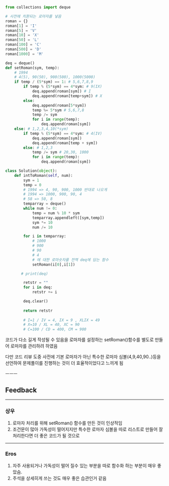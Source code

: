 ```python
from collections import deque

# 사전에 치환되는 로마자를 넣음
roman = {}
roman[1] = 'I'
roman[5] = 'V'
roman[10] = 'X'
roman[50] = 'L'
roman[100] = 'C'
roman[500] = 'D'
roman[1000] = 'M'

deq = deque()
def setRoman(sym, temp):
    # 1994
    # 4(5), 90(50), 900(500), 1000(5000)
    if temp / (5*sym) == 1: # 5,6,7,8,9
        if temp % (5*sym) == 4*sym: # 9(IX)
            deq.append(roman[sym]) # I
            deq.append(roman[temp+sym]) # X
        else:
            deq.append(roman[5*sym])
            temp %= 5*sym # 5,6,7,8
            temp /= sym 
            for i in range(temp):
                deq.append(roman[sym])
    else: # 1,2,3,4,10(*sym)
        if temp % (5*sym) == 4*sym: # 4(IV)
            deq.append(roman[sym])
            deq.append(roman[temp + sym])
        else: # 1,2,3
            temp /= sym # 20,30, 1000
            for i in range(temp):
                deq.append(roman[sym])

class Solution(object):
    def intToRoman(self, num):
        sym = 1
        temp = 0
        # 1994 => 4, 90, 900, 1000 반대로 나오게
        # 1994 => 1000, 900, 90, 4
        # 58 => 50, 8
        temparray = deque()
        while num != 0:
            temp = num % 10 * sym
            temparray.appendleft([sym,temp])
            sym *= 10
            num /= 10

        for i in temparray:
            # 1000
            # 900
            # 90
            # 4 
            # 에 대한 로마숫자를 전역 deq에 담는 함수
            setRoman(i[0],i[1])

       # print(deq)

        retstr = ""
        for i in deq:
            retstr += i

        deq.clear()
        
        return retstr
        
        # I=1 / IV = 4, IX = 9 , XLIX = 49
        # X=10 / XL = 40, XC = 90
        # C=100 / CD = 400, CM = 900

```

코드가 다소 길게 작성될 수 있음을 로마자를 설정하는 setRoman()함수를 별도로 만들어 로마자를 관리하려 하였음


다만 코드 리뷰 도중 사전에 기본 로마자가 아닌 특수한 로마자 심볼(4,9,40,90..)등을 선언하여 문제풀이를 진행하는 것이 더 효율적이었다고 느끼게 됨

ㅡㅡㅡ

## Feedback
---
### 상우

1. 로마자 처리를 위해 setRoman() 함수를 만든 것이 인상적임
2. 조건문이 많아 가독성이 떨어지지만 특수한 로마자 심볼을 따로 리스트로 만들어 잘 처리한다면 더 좋은 코드가 될 것으로 

---
### Eros

1. 자주 사용되거나 가독성이 떨어 질수 있는 부분을 따로 함수화 하는 부분이 매우 좋았슴.
2. 주석을 상세히게 쓰는 것도 매우 좋은 습관인거 같음
